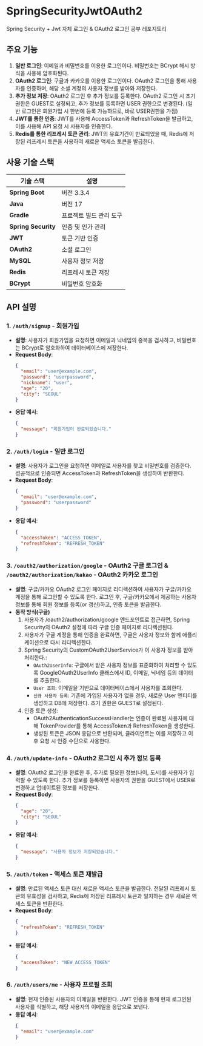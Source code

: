 # SpringSecurityJwtOAuth2
Spring Security + Jwt 자체 로그인 &amp; OAuth2 로그인 공부 레포지토리

## 주요 기능
1. **일반 로그인**: 이메일과 비밀번호를 이용한 로그인이다. 비밀번호는 BCrypt 해시 방식을 사용해 암호화된다.
2. **OAuth2 로그인**: 구글과 카카오를 이용한 로그인이다. OAuth2 로그인을 통해 사용자를 인증하며, 해당 소셜 계정의 사용자 정보를 받아와 저장한다.
3. **추가 정보 저장**: OAuth2 로그인 후 추가 정보를 등록한다. OAuth2 로그인 시 초기 권한은 GUEST로 설정되고, 추가 정보를 등록하면 USER 권한으로 변경된다. (일반 로그인은 회원가입 시 한번에 등록 가능하므로, 바로 USER권한을 가짐)
4. **JWT를 통한 인증**: JWT를 사용해 AccessToken과 RefreshToken을 발급하고, 이를 사용해 API 요청 시 사용자를 인증한다.
5. **Redis를 통한 리프레시 토큰 관리**: JWT의 유효기간이 만료되었을 때, Redis에 저장된 리프레시 토큰을 사용하여 새로운 액세스 토큰을 발급한다.

## 사용 기술 스택
| 기술 스택               | 설명         |
|-----------------------|------------|
| **Spring Boot**       | 버전 3.3.4   |
| **Java**              | 버전 17      |
| **Gradle**            | 프로젝트 빌드 관리 도구 |
| **Spring Security**   | 인증 및 인가 관리 |
| **JWT**               | 토큰 기반 인증   |
| **OAuth2**            | 소셜 로그인     |
| **MySQL**             | 사용자 정보 저장  |
| **Redis**             | 리프레시 토큰 저장 |
| **BCrypt**            | 비밀번호 암호화   |

## API 설명

### 1. `/auth/signup` - 회원가입
- **설명**: 사용자가 회원가입을 요청하면 이메일과 닉네임의 중복을 검사하고, 비밀번호는 BCrypt로 암호화하여 데이터베이스에 저장한다.
- **Request Body**:
  ```json
  {
    "email": "user@example.com",
    "password": "userpassword",
    "nickname": "user",
    "age": "20",
    "city": "SEOUL"
  }  
  ```
- **응답 예시**:
  ```json
  {
    "message": "회원가입이 완료되었습니다."
  }
  ```

### 2. `/auth/login` - 일반 로그인
- **설명**: 사용자가 로그인을 요청하면 이메일로 사용자를 찾고 비밀번호를 검증한다. 성공적으로 인증되면 AccessToken과 RefreshToken을 생성하여 반환한다.
- **Request Body**:
  ```json
  {
    "email": "user@example.com",
    "password": "userpassword"
  }  
  ```
- **응답 예시**:
  ```json
  {
    "accessToken": "ACCESS_TOKEN",
    "refreshToken": "REFRESH_TOKEN"
  }
  ```

### 3. `/oauth2/authorization/google` - OAuth2 구글 로그인 & `/oauth2/authorization/kakao` - OAuth2 카카오 로그인
- **설명**: 구글/카카오 OAuth2 로그인 페이지로 리디렉션하여 사용자가 구글/카카오 계정을 통해 로그인할 수 있도록 한다. 로그인 후, 구글/카카오에서 제공하는 사용자 정보를 통해 회원 정보를 등록(or 갱신)하고, 인증 토큰을 발급한다.
- **동작 방식(구글)**
    1. 사용자가 /oauth2/authorization/google 엔드포인트로 접근하면, Spring Security의 OAuth2 설정에 따라 구글 인증 페이지로 리디렉션된다.
    2. 사용자가 구글 계정을 통해 인증을 완료하면, 구글은 사용자 정보와 함께 애플리케이션으로 다시 리디렉션한다.
    3. Spring Security의 CustomOAuth2UserService가 이 사용자 정보를 받아 처리한다.:
        - `OAuth2UserInfo`: 구글에서 받은 사용자 정보를 표준화하여 처리할 수 있도록 GoogleOAuth2UserInfo 클래스에서 ID, 이메일, 닉네임 등의 데이터를 추출한다.
        - `User 조회`: 이메일을 기반으로 데이터베이스에서 사용자를 조회한다.
        - `신규 사용자 등록`: 기존에 가입된 사용자가 없을 경우, 새로운 User 엔티티를 생성하고 DB에 저장한다. 초기 권한은 GUEST로 설정된다.
    4. 인증 토큰 생성:
        - OAuth2AuthenticationSuccessHandler는 인증이 완료된 사용자에 대해 TokenProvider를 통해 AccessToken과 RefreshToken을 생성한다.
        - 생성된 토큰은 JSON 응답으로 반환되며, 클라이언트는 이를 저장하고 이후 요청 시 인증 수단으로 사용한다.

### 4. `/auth/update-info` - OAuth2 로그인 시 추가 정보 등록
- **설명**: OAuth2 로그인을 완료한 후, 추가로 필요한 정보(나이, 도시)를 사용자가 입력할 수 있도록 한다. 추가 정보를 등록하면 사용자의 권한을 GUEST에서 USER로 변경하고 업데이트된 정보를 저장한다.
- **Request Body**:
  ```json
  {
    "age": "20",
    "city": "SEOUL"
  }
  ```
- **응답 예시**:
  ```json
  {
    "message": "사용자 정보가 저장되었습니다."
  }
  ```

### 5. `/auth/token` - 액세스 토큰 재발급
- **설명**: 만료된 액세스 토큰 대신 새로운 액세스 토큰을 발급한다. 전달된 리프레시 토큰의 유효성을 검사하고, Redis에 저장된 리프레시 토큰과 일치하는 경우 새로운 액세스 토큰을 반환한다.
- **Request Body**:
  ```json
  {
    "refreshToken": "REFRESH_TOKEN"
  }
  ```
- **응답 예시**:
  ```json
  {
    "accessToken": "NEW_ACCESS_TOKEN"
  }
  ```

### 6. `/auth/users/me` - 사용자 프로필 조회
- **설명**: 현재 인증된 사용자의 이메일을 반환한다. JWT 인증을 통해 현재 로그인된 사용자를 식별하고, 해당 사용자의 이메일을 응답으로 보낸다.
- **응답 예시**:
  ```json
  {
    "email": "user@example.com"
  }
  ```

